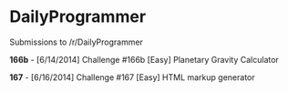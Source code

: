 DailyProgrammer
===============

Submissions to /r/DailyProgrammer

**166b** - [6/14/2014] Challenge #166b [Easy] Planetary Gravity Calculator

**167** - [6/16/2014] Challenge #167 [Easy] HTML markup generator